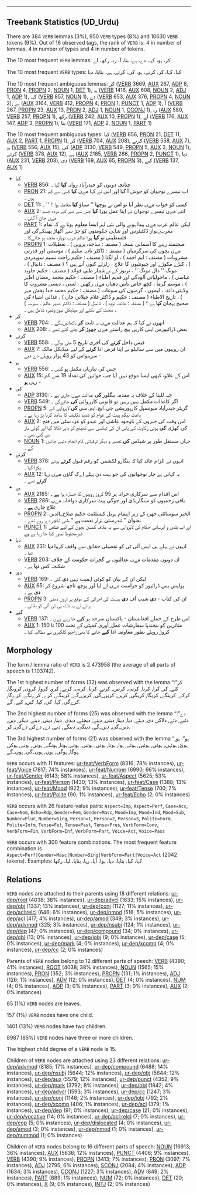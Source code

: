 

--------------------------------------------------------------------------------

## Treebank Statistics (UD_Urdu)

There are 384 `VERB` lemmas (3%), 950 `VERB` types (8%) and 10630 `VERB` tokens (9%).
Out of 16 observed tags, the rank of `VERB` is: 4 in number of lemmas, 4 in number of types and 4 in number of tokens.

The 10 most frequent `VERB` lemmas: کر، ہو، کہہ، دے، ہے، بتا، آ، رہ، رکھ، لے

The 10 most frequent `VERB` types:  کیا، کہا، کر، کرنے، ہو، کی، کرتے، ہے، بتایا، دیا

The 10 most frequent ambiguous lemmas: کر ([VERB]() 3669, [AUX]() 267, [ADP]() 8, [PRON]() 4, [PROPN]() 2, [NOUN]() 1, [DET]() 1), ہو ([VERB]() 1416, [AUX]() 608, [NOUN]() 2, [ADJ]() 1, [ADP]() 1), کہہ ([VERB]() 857, [NOUN]() 1), دے ([VERB]() 653, [AUX]() 376, [PROPN]() 4, [NOUN]() 2), ہے ([AUX]() 3164, [VERB]() 412, [PROPN]() 4, [PRON]() 1, [PUNCT]() 1, [ADP]() 1), آ ([VERB]() 267, [PROPN]() 23, [AUX]() 13, [PRON]() 2, [ADJ]() 1, [NOUN]() 1, [CCONJ]() 1), رہ ([AUX]() 580, [VERB]() 257, [PROPN]() 1), رکھ ([VERB]() 242, [AUX]() 10, [PROPN]() 1), لے ([VERB]() 176, [AUX]() 147, [ADP]() 3, [PROPN]() 1), بنا ([VERB]() 171, [ADP]() 2, [NOUN]() 1, [PART]() 1)

The 10 most frequent ambiguous types:  کیا ([VERB]() 856, [PRON]() 21, [DET]() 11, [AUX]() 2, [PART]() 1, [PROPN]() 1), کر ([VERB]() 704, [AUX]() 208), کرنے ([VERB]() 558, [AUX]() 7), ہو ([VERB]() 556, [AUX]() 15), کی ([ADP]() 3130, [VERB]() 549, [PROPN]() 5, [AUX]() 2, [NOUN]() 1), کرتے ([VERB]() 378, [AUX]() 12), ہے ([AUX]() 2185, [VERB]() 286, [PROPN]() 2, [PUNCT]() 1), دیا ([AUX]() 231, [VERB]() 203), دی ([VERB]() 169, [AUX]() 65, [PROPN]() 3), کیے ([VERB]() 137, [AUX]() 1)


* کیا
  * [VERB]() 856: چنانچہ دونوں کو حیدرآباد روانہ <b>کیا</b> گیا ۔
  * [PRON]() 21: اب تیسرے نوجوان کو جوش آ گیا اور اس نے کہا مےں <b>کیا</b> کسی سے کم ہوں ۔
  * [DET]() 11: کسی کو خواب مےں نظر آیا تو اس نے پوچھا '' سناؤ <b>کیا</b> معاملہ ہوا ؟ '' ۔
  * [AUX]() 2: اتنے مےں تیسرے نوجوان نے اپنا عمل پورا <b>کیا</b> جس سے شیر کے مردہ جسم مےں جان آ گئی ۔
  * [PART]() 1: لیکن عالم عرب مےں پیدا ہونے والی نئی لہر ایسا معلوم ہوتا ہے کہ تمام مغرب_نواز ڈکٹیٹرس اور شاہی حکومتوں کو جڑ سے اُکھاڑ پھینکےگی اور فلسطینی تو <b>کیا</b> پورا عالم عرب دوبارہ متحد ہو جائےگا ۔
  * [PROPN]() 1: صحتمند رہنے کا آسمانی نسخہ ( مصنفہ : ساجدہ پروین ) ، تعطیلات مےں بچوں کی سرگرمیاں ( مصنفہ : ڈاکٹر نادیہ سلیم ) ، موسمی اور قدرتی مشروبات ( مصنف : ایم احمد ) ، لو لگنا ( مصنف : حکیم راحت نسیم سوہدردی ) ، کیڑے مکوڑے اور چیونٹیوں کا علاج ، زلزلے کیوں آتے ہیں ؟ ( مصنف : دانیال ) ، مونگ '' دال مونگ '' ، تربوز کے بےشمار طبی فوائد ( مصنف : حکیم جاوید عباسی ) ، ماحولیاتی آلودگی اور قدیم اطباء ( مصنف : حکیم محمد رمضان اطہر ) ، موسم گرما ، کچھ خاص باتیں دھیان مےں رکھیں ، لسی ، دیسی مشروب کا ولایتی ذائقہ ، لیموں ، گرمیوں کی سوغات ( مصنف : حکیم محمد خدا بخش مہر ) ، تاریخ الاطباء ( مصنف : حکیم و ڈاکٹر غلام جیلانی خان ) ، غذائی اشیاء کی صحیح پہچان <b>کیا</b> ہے ؟ ( مصنفہ : عائشہ نوید ) ، ٹانسل ( مصنف : ڈاکٹر شبیر عالم ۔ سیرسہ ) ، صحت کے نکتے اور میڈیکل نیوز وغیرہ شامل ہیں ۔
* کر
  * [VERB]() 704: انھوں نے کہا کہ ہم عدالت مےں یہ ثابت <b>کر</b> دکھائیں_گے ۔
  * [AUX]() 208: بعض ڈرائیورس اپنی کاریں بیچ راستے مےں چھوڑ <b>کر</b> چلے گئے تھے ۔
* کرنے
  * [VERB]() 558: فیس داخل <b>کرنے</b> کی آخری تاریخ 5 مئی ہوگی ۔
  * [AUX]() 7: ان روپیوں میں سے سائیلو نے اپنا قرض ادا <b>کرنے</b> کے لیے میڈیکل مالک سرینواس کو 43 ہزار روپئے دے دیے -
* ہو
  * [VERB]() 556: جس کی تیاریاں مکمل <b>ہو</b> گئیں ۔
  * [AUX]() 15: اس کے علاوہ کبھی ایسا موقع نہیں آیا جب خواتین کی تعداد 19 سے کم رہی <b>ہو</b> -
* کی
  * [ADP]() 3130: جیہ للیتا کے خلاف یہ مقدمہ بنگلور <b>کی</b> عدالت مےں جاری ہے ۔
  * [VERB]() 549: اگر کاغذات مکمل نہیں رہیں تو قانونی کارروائی <b>کی</b> جائےگی ۔
  * [PROPN]() 5: گریٹر حیدرآباد میونسپل کارپوریشن جی۔ایچ۔ایم۔سی <b>کی</b> لاپرواہی کے باعث بیگم پیٹ کی عوام کو شدید تکلیف کا سامنا کرنا پڑ رہا ہے ۔
  * [AUX]() 2: اس وقت کی خبروں کے باوجود عاشی اور عبدو کو غزہ سٹی میں فتح کی کھڑی <b>کی</b> ہوئی رکاوٹ کے پاس ان کی ٹیکسی سے کھینچ کر باہر نکالا گیا اور گولی مار دی گئی تھی ۔
  * [NOUN]() 1: جہاں مستقل طور پر شیڈس <b>کی</b> تعمیر و دیگر ترقیاتی کام انجام دئیے جائیں گے ۔
* کرتے
  * [VERB]() 378: انہوں نے الزام عائد کیا کہ بنگارو لکشمن کو رقم قبول <b>کرتے</b> ہوئے پکڑا گیا ۔
  * [AUX]() 12: یہ کہانی ہے چار نوجوانوں کی جو بہت دن پہلے اےک گاؤں مےں رہا <b>کرتے</b> تھے ۔
* ہے
  * [AUX]() 2185: اس اقدام سے سرکاری خزانہ پر 95 کروڑ روپیوں کا خسارہ ہوا <b>ہے</b> ۔
  * [VERB]() 286: باقی زخمیوں کو سنگاریڈی اور جوگی پیٹ سرکاری دواخانہ مےں علاج جاری <b>ہے</b> ۔
  * [PROPN]() 2: الخیر سوسائٹی جھرہ کے زیر اہتمام ہربل کنسلٹنٹ حکیم صلاح_الدین بعنوان " تندرستی ہزار نعمت <b>ہے</b> " طبی لکچر دے رہے تھے ۔
  * [PUNCT]() 1: اور اب بلدی و آبرسانی حکام کی لاپرواہی سے یہ علاقہ کمسن بچوں کے لیے قطعی غیرمحفوظ تصور کیا جا رہا ہے <b>ہے</b>
* دیا
  * [AUX]() 231: انہوں نے پہلے ہی ایس آئی ٹی کو تفصیلی حقائق سے واقف کروا <b>دیا</b> تھا ۔
  * [VERB]() 203: ان دونوں مقدمات مےں عدالتوں نے گجرات حکومت کے خلاف شکنجہ کس <b>دیا</b> ہے ۔
* دی
  * [VERB]() 169: لیکن ان کے بیان کو کوئی اہمیت نہیں <b>دی</b> گئی ۔
  * [AUX]() 65: پولیس بس ڈرائیور کو حراست مےں لے لیا اور پوچھ تاچھ شروع کر <b>دی</b> ہے ۔
  * [PROPN]() 3: ان کی کتاب - <b>دی</b> شیپ آف <b>دی</b> بیسٹ کی اجرائی کے موقع پر ارون دھتی رائے نے یہ بات پی ٹی آئی کو بتائی ۔
* کیے
  * [VERB]() 137: اس طرح کے حملے افغانستان - پاکستان سرحد پر <b>کیے</b> جا رہے ہےں ۔
  * [AUX]() 1: متاثرین کو ننجندپا سفارشات عمل_آوری کمیٹی کے تحت 100 تا 150 کروڑ روپئے بطور معاوضہ ادا <b>کیے</b> جانے کا بھی راجیو کلگیری نے مطالبہ کیا ۔

## Morphology

The form / lemma ratio of `VERB` is 2.473958 (the average of all parts of speech is 1.103742).

The 1st highest number of forms (32) was observed with the lemma “کر”: کئے, کر, کرا, کرتا, کرتی, کرتیں, کرتے, کرنا, کرنی, کرنے, کرو, کروا, کروں, کروںگا, کرکے, کرینگے, کریگا, کریگی, کریں, کریں_گی, کریں_گے, کریںگے, کرے, کرےنگے, کرےگا, کرےگی, کہا, کی, کیا, کیں, کیے, گے.

The 2nd highest number of forms (25) was observed with the lemma “دے”: دئیے, دئے, دلاکر, دی, دیئے, دیا, دیتا, دیتی, دیتے, دیجئے, دیدی, دینا, دینی, دینے, دیکر, دیں, دیں_گی, دیں_گے, دیںگی, دیںگے, دیے, دے, دےکر, دےگی, کر.

The 3rd highest number of forms (21) was observed with the lemma “ہو”: ہو, ہوئ, ہوئہی, ہوئی, ہوئیں, ہوئے, ہوا, ہوتا, ہوتی, ہوتیں, ہوتے, ہونا, ہونگے, ہونی, ہونے, ہوکر, ہوگا, ہوگی, ہوں, ہوں_گی, ہوں_گے.

`VERB` occurs with 11 features: [ur-feat/VerbForm]() (8316; 78% instances), [ur-feat/Voice]() (7817; 74% instances), [ur-feat/Number]() (6990; 66% instances), [ur-feat/Gender]() (6143; 58% instances), [ur-feat/Aspect]() (5625; 53% instances), [ur-feat/Person]() (1430; 13% instances), [ur-feat/Case]() (1388; 13% instances), [ur-feat/Mood]() (922; 9% instances), [ur-feat/Tense]() (700; 7% instances), [ur-feat/Polite]() (90; 1% instances), [ur-feat/Echo]() (2; 0% instances)

`VERB` occurs with 26 feature-value pairs: `Aspect=Imp`, `Aspect=Perf`, `Case=Acc`, `Case=Nom`, `Echo=Rdp`, `Gender=Fem`, `Gender=Masc`, `Mood=Imp`, `Mood=Ind`, `Mood=Sub`, `Number=Plur`, `Number=Sing`, `Person=1`, `Person=2`, `Person=3`, `Polite=Form`, `Polite=Infm`, `Tense=Fut`, `Tense=Past`, `Tense=Pres`, `VerbForm=Conv`, `VerbForm=Fin`, `VerbForm=Inf`, `VerbForm=Part`, `Voice=Act`, `Voice=Pass`

`VERB` occurs with 300 feature combinations.
The most frequent feature combination is `Aspect=Perf|Gender=Masc|Number=Sing|VerbForm=Part|Voice=Act` (2042 tokens).
Examples: کہا، کیا، بتایا، دیا، ہوا، آیا، رہا، بنایا، لیا، رکھا


## Relations

`VERB` nodes are attached to their parents using 18 different relations: [ur-dep/root]() (4038; 38% instances), [ur-dep/advcl]() (1633; 15% instances), [ur-dep/obj]() (1337; 13% instances), [ur-dep/conj]() (1127; 11% instances), [ur-dep/acl:relcl]() (646; 6% instances), [ur-dep/nmod]() (516; 5% instances), [ur-dep/acl]() (417; 4% instances), [ur-dep/amod]() (349; 3% instances), [ur-dep/advmod]() (325; 3% instances), [ur-dep/nsubj]() (124; 1% instances), [ur-dep/dep]() (47; 0% instances), [ur-dep/compound]() (34; 0% instances), [ur-dep/obl]() (13; 0% instances), [ur-dep/iobj]() (9; 0% instances), [ur-dep/case]() (5; 0% instances), [ur-dep/mark]() (4; 0% instances), [ur-dep/xcomp]() (4; 0% instances), [ur-dep/cc]() (2; 0% instances)

Parents of `VERB` nodes belong to 12 different parts of speech: [VERB]() (4390; 41% instances), [ROOT]() (4038; 38% instances), [NOUN]() (1565; 15% instances), [PRON]() (352; 3% instances), [PROPN]() (131; 1% instances), [ADJ]() (126; 1% instances), [ADV]() (12; 0% instances), [DET]() (4; 0% instances), [NUM]() (4; 0% instances), [ADP]() (3; 0% instances), [PART]() (3; 0% instances), [AUX]() (2; 0% instances)

85 (1%) `VERB` nodes are leaves.

157 (1%) `VERB` nodes have one child.

1401 (13%) `VERB` nodes have two children.

8987 (85%) `VERB` nodes have three or more children.

The highest child degree of a `VERB` node is 15.

Children of `VERB` nodes are attached using 23 different relations: [ur-dep/advmod]() (8185; 17% instances), [ur-dep/compound]() (6488; 14% instances), [ur-dep/nsubj]() (5644; 12% instances), [ur-dep/obj]() (5644; 12% instances), [ur-dep/aux]() (5579; 12% instances), [ur-dep/punct]() (4352; 9% instances), [ur-dep/mark]() (3792; 8% instances), [ur-dep/obl]() (1842; 4% instances), [ur-dep/advcl]() (1593; 3% instances), [ur-dep/cc]() (1247; 3% instances), [ur-dep/conj]() (1146; 2% instances), [ur-dep/iobj]() (792; 2% instances), [ur-dep/xcomp]() (406; 1% instances), [ur-dep/acl]() (379; 1% instances), [ur-dep/dep]() (91; 0% instances), [ur-dep/case]() (21; 0% instances), [ur-dep/vocative]() (14; 0% instances), [ur-dep/acl:relcl]() (7; 0% instances), [ur-dep/cop]() (5; 0% instances), [ur-dep/dislocated]() (4; 0% instances), [ur-dep/amod]() (3; 0% instances), [ur-dep/nmod]() (1; 0% instances), [ur-dep/nummod]() (1; 0% instances)

Children of `VERB` nodes belong to 16 different parts of speech: [NOUN]() (16913; 36% instances), [AUX]() (5636; 12% instances), [PUNCT]() (4406; 9% instances), [VERB]() (4390; 9% instances), [PROPN]() (3413; 7% instances), [PRON]() (3097; 7% instances), [ADJ]() (2795; 6% instances), [SCONJ]() (2084; 4% instances), [ADP]() (1634; 3% instances), [CCONJ]() (1227; 3% instances), [ADV]() (849; 2% instances), [PART]() (689; 1% instances), [NUM]() (72; 0% instances), [DET]() (20; 0% instances), [X]() (9; 0% instances), [INTJ]() (2; 0% instances)

